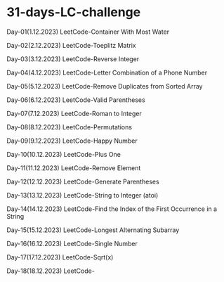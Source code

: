 # 31-days-LC-challenge

Day-01(1.12.2023)
LeetCode-Container With Most Water

Day-02(2.12.2023)
LeetCode-Toeplitz Matrix

Day-03(3.12.2023)
LeetCode-Reverse Integer

Day-04(4.12.2023)
LeetCode-Letter Combination of a Phone Number

Day-05(5.12.2023)
LeetCode-Remove Duplicates from Sorted Array

Day-06(6.12.2023)
LeetCode-Valid Parentheses

Day-07(7.12.2023)
LeetCode-Roman to Integer

Day-08(8.12.2023)
LeetCode-Permutations

Day-09(9.12.2023)
LeetCode-Happy Number

Day-10(10.12.2023)
LeetCode-Plus One

Day-11(11.12.2023)
LeetCode-Remove Element

Day-12(12.12.2023)
LeetCode-Generate Parentheses

Day-13(13.12.2023)
LeetCode-String to Integer (atoi)

Day-14(14.12.2023)
LeetCode-Find the Index of the First Occurrence in a String

Day-15(15.12.2023)
LeetCode-Longest Alternating Subarray

Day-16(16.12.2023)
LeetCode-Single Number

Day-17(17.12.2023)
LeetCode-Sqrt(x)

Day-18(18.12.2023)
LeetCode-
